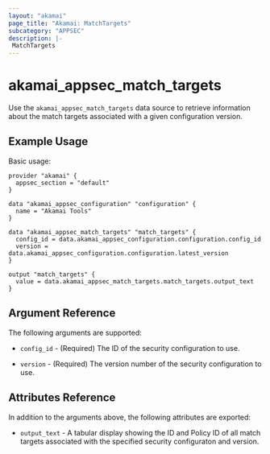 ```yaml
---
layout: "akamai"
page_title: "Akamai: MatchTargets"
subcategory: "APPSEC"
description: |-
 MatchTargets
---
```


# akamai_appsec_match_targets

Use the `akamai_appsec_match_targets` data source to retrieve information about the match targets associated with a given configuration version.

## Example Usage

Basic usage:

```hcl
provider "akamai" {
  appsec_section = "default"
}

data "akamai_appsec_configuration" "configuration" {
  name = "Akamai Tools"
}

data "akamai_appsec_match_targets" "match_targets" {
  config_id = data.akamai_appsec_configuration.configuration.config_id
  version = data.akamai_appsec_configuration.configuration.latest_version
}

output "match_targets" {
  value = data.akamai_appsec_match_targets.match_targets.output_text
}

```

## Argument Reference

The following arguments are supported:

* `config_id` - (Required) The ID of the security configuration to use.

* `version` - (Required) The version number of the security configuration to use.

## Attributes Reference

In addition to the arguments above, the following attributes are exported:

* `output_text` - A tabular display showing the ID and Policy ID of all match targets associated with the specified security configuraton and version.

